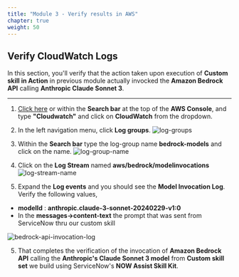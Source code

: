 ```yaml
---
title: "Module 3 - Verify results in AWS"
chapter: true
weight: 50
---
```


## Verify CloudWatch Logs 
In this section, you'll verify that the action taken upon execution of **Custom skill in Action** in previous module actually  invocked the **Amazon Bedrock API** calling **Anthropic Claude Sonnet 3**.

---
1. [Click here](https://console.aws.amazon.com/cloudwatch/home) or within the **Search bar** at the top of the **AWS Console**, and type **"Cloudwatch"** and click on **CloudWatch** from the dropdown.

2. In the left navigation menu, click **Log groups**.
![log-groups](/images/cw-log-groups.png)

3. Within the **Search bar** type the log-group name **bedrock-models** and click on the name. 
![log-group-name](/images/cw-log-group-name.png)

4. Click on the **Log Stream** named **aws/bedrock/modelinvocations**
![log-stream-name](/images/cw-log-stream-name.png)

5. Expand the **Log events** and you should see the **Model Invocation Log**. Verify the following values,
- **modelId** : **anthropic.claude-3-sonnet-20240229-v1:0**
- In the **messages->content-text** the prompt that was sent from ServiceNow thru our custom skill

![bedrock-api-invocation-log](/images/cw-bedrock-api-invocation.png)

5. That completes the verification of the invocation of **Amazon Bedrock API** calling the **Anthropic's Claude Sonnet 3 model** from **Custom skill set** we build using ServiceNow's **NOW Assist Skill Kit**.